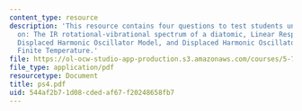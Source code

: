 ```yaml
---
content_type: resource
description: 'This resource contains four questions to test students understanding
  on: The IR rotational-vibrational spectrum of a diatomic, Linear Response Theory,
  Displaced Harmonic Oscillator Model, and Displaced Harmonic Oscillator Model at
  Finite Temperature.'
file: https://ol-ocw-studio-app-production.s3.amazonaws.com/courses/5-74-introductory-quantum-mechanics-ii-spring-2004/544af2b71d08cdedaf67f20248658fb7_ps4.pdf
file_type: application/pdf
resourcetype: Document
title: ps4.pdf
uid: 544af2b7-1d08-cded-af67-f20248658fb7
---
```

